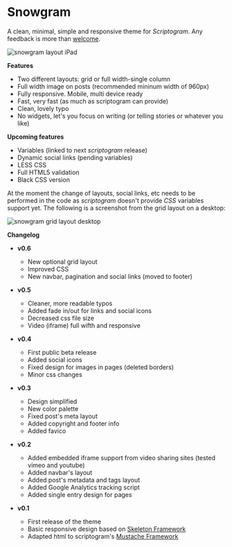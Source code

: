 Snowgram
====

A clean, minimal, simple and responsive theme for *Scriptogram*. Any feedback is more than [welcome](https://twittercom/intent/tweet?source=webclient&text=@rubengarciam).

![snowgram layout iPad](https://dl.dropbox.com/u/3083717/rubengarciam/media/snowgram.ipad.jpg)

**Features**

* Two different layouts: grid or full width-single column
* Full width image on posts (recommended mininum width of 960px)
* Fully responsive. Mobile, multi device ready
* Fast, very fast (as much as scriptogram can provide)
* Clean, lovely typo
* No widgets, let's you focus on writing (or telling stories or whatever you like) 

**Upcoming features**

* Variables (linked to next *scriptogram* release)
* Dynamic social links (pending variables)
* LESS CSS
* Full HTML5 validation
* Black CSS version

At the moment the change of layouts, social links, etc needs to be performed in the code as _scriptogram_ doesn't provide _CSS_ variables support yet. The following is a screenshot from the grid layout on a desktop:

![snowgram grid layout desktop](https://dl.dropbox.com/u/3083717/rubengarciam/media/snowgram-grid.jpg)

**Changelog**

* **v0.6**

    - New optional grid layout
    - Improved CSS
    - New navbar, pagination and social links (moved to footer)

* **v0.5**

    - Cleaner, more readable typos
    - Added fade in/out for links and social icons
    - Decreased css file size
    - Video (iframe) full wifth and responsive

* **v0.4**

    - First public beta release
    - Added social icons
    - Fixed design for images in pages (deleted borders)
    - Minor css changes

* **v0.3**

    - Design simplified
    - New color palette
    - Fixed post's meta layout
    - Added copyright and footer info
    - Added favico

* **v0.2**

    - Added embedded iframe support from video sharing sites (tested vimeo and youtube)
    - Added navbar's layout
    - Added post's metadata and tags layout 
    - Added Google Analytics tracking script 
    - Added single entry design for pages 

* **v0.1**

    - First release of the theme
    - Basic responsive design based on [Skeleton Framework](http://www.getskeleton.com/)
    - Adapted html to scriptogram's [Mustache Framework](http://support.scriptogram/kb/creating-themes/mustache.github.com)
